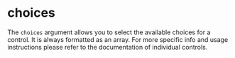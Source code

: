 # choices

The `choices` argument allows you to select the available choices for a control.
It is always formatted as an array.
For more specific info and usage instructions please refer to the documentation of individual controls.
